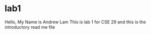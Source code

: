 # lab1
Hello,
My Name is Andrew Lam
This is lab 1 for CSE 29 and this is the introductory read me file

